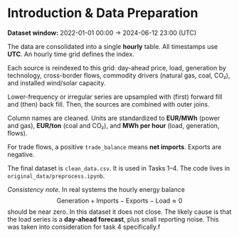 # Introduction & Data Preparation

**Dataset window:** 2022-01-01 00:00 → 2024-06-12 23:00 (UTC)

The data are consolidated into a single **hourly** table. All timestamps use **UTC**. An hourly time grid defines the index.

Each source is reindexed to this grid: day-ahead price, load, generation by technology, cross-border flows, commodity drivers (natural gas, coal, CO₂), and installed wind/solar capacity.

Lower-frequency or irregular series are upsampled with (first) forward fill and (then) back fill. Then, the sources are combined with outer joins.

Column names are cleaned. Units are standardized to **EUR/MWh** (power and gas), **EUR/ton** (coal and CO₂), and **MWh per hour** (load, generation, flows).

For trade flows, a positive `trade_balance` means **net imports**. Exports are negative.

The final dataset is `clean_data.csv`. It is used in Tasks 1–4. The code lives in `original_data/preprocess.ipynb`.

*Consistency note.* In real systems the hourly energy balance $$\text{Generation}+\text{Imports}-\text{Exports}-\text{Load}\approx 0$$ should be near zero. In this dataset it does not close. The likely cause is that the load series is a **day-ahead forecast**, plus small reporting noise. This was taken into consideration for task 4 specifically.f